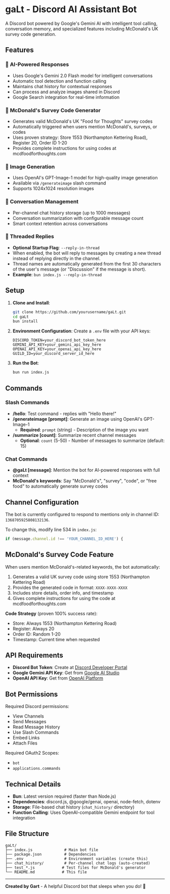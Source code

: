 # gaLt - Discord AI Assistant Bot

A Discord bot powered by Google's Gemini AI with intelligent tool calling, conversation memory, and specialized features including McDonald's UK survey code generation.

## Features

### 🤖 **AI-Powered Responses**
- Uses Google's Gemini 2.0 Flash model for intelligent conversations
- Automatic tool detection and function calling
- Maintains chat history for contextual responses
- Can process and analyze images shared in Discord
- Google Search integration for real-time information

### 🍟 **McDonald's Survey Code Generator**
- Generates valid McDonald's UK "Food for Thoughts" survey codes
- Automatically triggered when users mention McDonald's, surveys, or codes
- Uses proven strategy: Store 1553 (Northampton Kettering Road), Register 20, Order ID 1-20
- Provides complete instructions for using codes at mcdfoodforthoughts.com

### 🎨 **Image Generation**
- Uses OpenAI's GPT-Image-1 model for high-quality image generation
- Available via `/generateimage` slash command
- Supports 1024x1024 resolution images

### 📝 **Conversation Management**
- Per-channel chat history storage (up to 1000 messages)
- Conversation summarization with configurable message count
- Smart context retention across conversations

### 🧵 **Threaded Replies**
- **Optional Startup Flag**: `--reply-in-thread`
- When enabled, the bot will reply to messages by creating a new thread instead of replying directly in the channel.
- Thread names are automatically generated from the first 30 characters of the user's message (or "Discussion" if the message is short).
- **Example**: `bun index.js --reply-in-thread`

## Setup

1. **Clone and Install**:
   ```bash
   git clone https://github.com/yourusername/gaLt.git
   cd gaLt
   bun install
   ```

2. **Environment Configuration**:
   Create a `.env` file with your API keys:
   ```env
   DISCORD_TOKEN=your_discord_bot_token_here
   GEMINI_API_KEY=your_gemini_api_key_here
   OPENAI_API_KEY=your_openai_api_key_here
   GUILD_ID=your_discord_server_id_here
   ```

3. **Run the Bot**:
   ```bash
   bun run index.js
   ```

## Commands

### Slash Commands
- **/hello**: Test command - replies with "Hello there!"
- **/generateimage [prompt]**: Generate an image using OpenAI's GPT-Image-1
  - **Required**: `prompt` (string) - Description of the image you want
- **/summarize [count]**: Summarize recent channel messages
  - **Optional**: `count` (5-50) - Number of messages to summarize (default: 15)

### Chat Commands
- **@gaLt [message]**: Mention the bot for AI-powered responses with full context
- **McDonald's keywords**: Say "McDonald's", "survey", "code", or "free food" to automatically generate survey codes

## Channel Configuration

The bot is currently configured to respond to mentions only in channel ID: `1368705925808132136`. 

To change this, modify line 534 in `index.js`:
```javascript
if (message.channel.id !== 'YOUR_CHANNEL_ID_HERE') {
```

## McDonald's Survey Code Feature

When users mention McDonald's-related keywords, the bot automatically:
1. Generates a valid UK survey code using store 1553 (Northampton Kettering Road)
2. Provides the generated code in format: `XXXX-XXXX-XXXX`
3. Includes store details, order info, and timestamp
4. Gives complete instructions for using the code at mcdfoodforthoughts.com

**Code Strategy** (proven 100% success rate):
- Store: Always 1553 (Northampton Kettering Road)
- Register: Always 20
- Order ID: Random 1-20
- Timestamp: Current time when requested

## API Requirements

- **Discord Bot Token**: Create at [Discord Developer Portal](https://discord.com/developers/applications)
- **Google Gemini API Key**: Get from [Google AI Studio](https://ai.google.dev/)
- **OpenAI API Key**: Get from [OpenAI Platform](https://platform.openai.com/)

## Bot Permissions

Required Discord permissions:
- View Channels
- Send Messages
- Read Message History
- Use Slash Commands
- Embed Links
- Attach Files

Required OAuth2 Scopes:
- `bot`
- `applications.commands`

## Technical Details

- **Bun**: Latest version required (faster than Node.js)
- **Dependencies**: discord.js, @google/genai, openai, node-fetch, dotenv
- **Storage**: File-based chat history (`chat_history/` directory)
- **Function Calling**: Uses OpenAI-compatible Gemini endpoint for tool integration

## File Structure

```
gaLt/
├── index.js              # Main bot file
├── package.json          # Dependencies
├── .env                  # Environment variables (create this)
├── chat_history/         # Per-channel chat logs (auto-created)
├── test_*.js            # Test files for McDonald's generator
└── README.md            # This file
```

---

**Created by Gart** - A helpful Discord bot that sleeps when you do! 🤖
